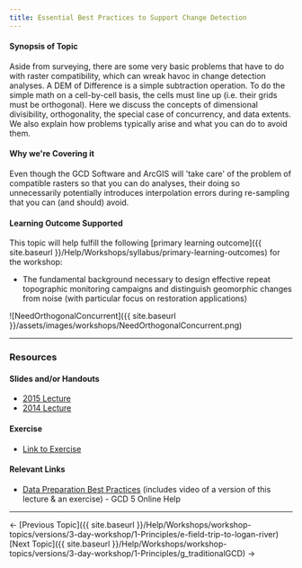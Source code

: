```yaml
---
title: Essential Best Practices to Support Change Detection
---
```


#### Synopsis of Topic

Aside from surveying, there are some very basic problems that have to do with raster compatibility, which can wreak havoc in change detection analyses.  A DEM of Difference is a simple subtraction operation. To do the simple math on a cell-by-cell basis, the cells must line up (i.e. their grids must be orthogonal). Here we discuss the concepts of dimensional divisibility, orthogonality, the special case of concurrency, and data extents. We also explain how problems typically arise and what you can do to avoid them.

#### Why we're Covering it

Even though the GCD Software and ArcGIS will 'take care' of the problem of compatible rasters so that you can do analyses, their doing so unnecessarily potentially introduces interpolation errors during re-sampling that you can (and should) avoid.

#### Learning Outcome Supported

This topic will help fulfill the following [primary learning outcome]({{ site.baseurl }}/Help/Workshops/syllabus/primary-learning-outcomes) for the workshop:

- The fundamental background necessary to design effective repeat topographic monitoring campaigns and distinguish geomorphic changes from noise (with particular focus on restoration applications)

![NeedOrthogonalConcurrent]({{ site.baseurl }}/assets/images/workshops/NeedOrthogonalConcurrent.png)

------

### Resources

#### Slides and/or Handouts

- [2015 Lecture](http://etalweb.joewheaton.org/etal_workshops/GCD/2015_USU/F_BestPractices.pdf)
- [2014 Lecture](http://etal.usu.edu/GCD/Workshop/2015_RRNW/Lectures/E_BestPractices.pdf)  

#### Exercise

- [Link to Exercise](http://gcd6help.joewheaton.org/tutorials--how-to/workshop-tutorials/f-essential-best-practices-to-support-change-detection)

#### Relevant Links

- [Data Preparation Best Practices](http://gcd6help.joewheaton.org/gcd-concepts/data-preparation---best-practices) (includes video of a version of this lecture & an exercise) - GCD 5 Online Help

------

← [Previous Topic]({{ site.baseurl }}/Help/Workshops/workshop-topics/versions/3-day-workshop/1-Principles/e-field-trip-to-logan-river)            [Next Topic]({{ site.baseurl }}/Help/Workshops/workshop-topics/versions/3-day-workshop/1-Principles/g_traditionalGCD) →
